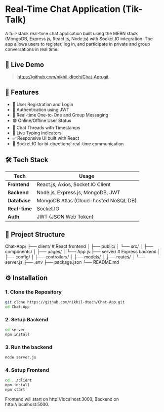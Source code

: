 # Real-Time Chat Application (Tik-Talk)

A full-stack real-time chat application built using the MERN stack (MongoDB, Express.js, React.js, Node.js) with Socket.IO integration.
The app allows users to register, log in, and participate in private and group conversations in real time.

## 🔗 Live Demo

> https://github.com/nikhil-dtech/Chat-App.git

## 🚀 Features

- 🧑 User Registration and Login
- 🔐 Authentication using JWT
- 👥 Real-time One-to-One and Group Messaging
- 🟢 Online/Offline User Status
- 🧵 Chat Threads with Timestamps
- 🔔 Live Typing Indicators
- ✅ Responsive UI built with React
- 📡 Socket.IO for bi-directional real-time communication

## 🛠️ Tech Stack

| Tech           | Usage                                  |
|----------------|----------------------------------------|
| **Frontend**   | React.js, Axios, Socket.IO Client      |
| **Backend**    | Node.js, Express.js, MongoDB, JWT      |
| **Database**   | MongoDB Atlas (Cloud-hosted NoSQL DB)  |
| **Real-time**  | Socket.IO                              |
| **Auth**       | JWT (JSON Web Token)                   |

## 📁 Project Structure

Chat-App/
├── client/ # React frontend
│ ├── public/
│ └── src/
│ ├── components/
│ ├── pages/
│ └── App.js
├── server/ # Express backend
│ ├── config/
│ ├── controllers/
│ ├── models/
│ ├── routes/
│ └── server.js
├── .env
├── package.json
└── README.md

## ⚙️ Installation

### 1. Clone the Repository
```bash
git clone https://github.com/nikhil-dtech/Chat-App.git
cd Chat-App
```
 ### 2. Setup Backend
```bash
cd server
npm install
```
 ### 3. Run the backend
```bash
node server.js
```
 ### 4. Setup Frontend
```bash
cd ../client
npm install
npm start
```

Frontend will start on http://localhost:3000, Backend on http://localhost:5000.



